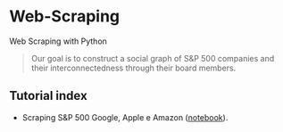 # Web-Scraping
Web Scraping with Python

> Our goal is to construct a social graph of S&P 500 companies and their interconnectedness through their board members.

## Tutorial index

* Scraping S&P 500 Google, Apple e Amazon ([notebook](scraping.ipynb)).
